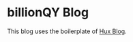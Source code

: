 # billionQY Blog

This blog uses the boilerplate of [Hux Blog](https://github.com/Huxpro/huxpro.github.io).
